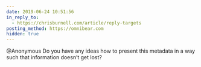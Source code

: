 ```yaml
---
date: 2019-06-24 10:51:56
in_reply_to:
  - https://chrisburnell.com/article/reply-targets
posting_method: https://omnibear.com
hidden: true
---
```


@​Anonymous Do you have any ideas how to present this metadata in a way such that information doesn’t get lost?
